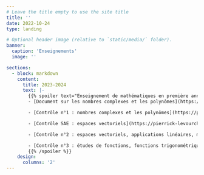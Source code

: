 ```yaml
---
# Leave the title empty to use the site title
title: ''
date: 2022-10-24
type: landing

# Optional header image (relative to `static/media/` folder).
banner:
  caption: 'Enseignements'
  image: ''

sections:
  - block: markdown
    content:
      title: 2023-2024
      text: |-
        {{% spoiler text="Enseignement de mathématiques en première année de BUT Génie Mécanique et Productique à l'Université Claude Bernard Lyon 1." %}}
        - [Document sur les nombres complexes et les polynômes](https://pierrick-levourch.fr/uploads/2223-docrev.pdf)

        - [Contrôle n°1 : nombres complexes et les polynômes](https://pierrick-levourch.fr/uploads/2223-controle1.pdf)

        - [Contrôle SAE : espaces vectoriels](https://pierrick-levourch.fr/uploads/2223-sae.pdf)

        - [Contrôle n°2 : espaces vectoriels, applications linéaires, matrices, déterminants et diagonalisation](https://pierrick-levourch.fr/uploads/2223-controle2.pdf)

        - [Contrôle n°3 : études de fonctions, fonctions trigonométriques réciproques et développements limités](https://pierrick-levourch.fr/uploads/2223-controle1.pdf)
        {{% /spoiler %}}
    design:
      columns: '2'
---
```

